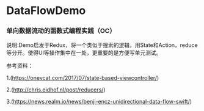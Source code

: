 # DataFlowDemo

### 单向数据流动的函数式编程实践（OC）

说明:Demo启发于Redux，将一个类似于搜索的逻辑，用State和Action，reduce等分开。使得UI等操作集中在一处，更重要的是方便写单元测试。

参考资料：

1.(https://onevcat.com/2017/07/state-based-viewcontroller/)

2.(http://chris.eidhof.nl/post/reducers/)

3.(https://news.realm.io/news/benji-encz-unidirectional-data-flow-swift/)

